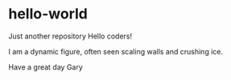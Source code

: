 # hello-world
Just another repository
Hello coders!

I am a dynamic figure, often seen scaling walls and crushing ice.

Have a great day
Gary
